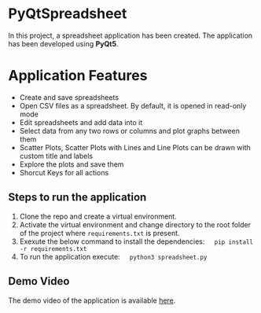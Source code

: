 # PyQtSpreadsheet

In this project, a spreadsheet application has been created. The application has been developed using **PyQt5**. 

# Application Features

- Create and save spreadsheets
- Open CSV files as a spreadsheet. By default, it  is opened in read-only mode
- Edit spreadsheets and add data into it
- Select data from any two rows or columns and plot graphs between them
- Scatter Plots, Scatter Plots with Lines and Line Plots can be drawn with custom title and labels
- Explore the plots and save them
- Shorcut Keys for all actions

## Steps to run the application

1. Clone the repo and create a virtual environment.
2. Activate the virtual environment and change directory to the root folder of the project where `requirements.txt` is present.
3. Exexute the below command to install the dependencies:
    &nbsp; &nbsp;  ```pip install -r requirements.txt```
4. To run the application execute:
    &nbsp; &nbsp;  ```python3 spreadsheet.py```

## Demo Video

The demo video of the application is available [here](https://youtu.be/UC-0lPpS5xQ).
